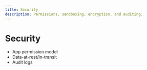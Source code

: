 ```yaml
---
title: Security
description: Permissions, sandboxing, encryption, and auditing.
---
```


# Security

-   App permission model
-   Data-at-rest/in-transit
-   Audit logs
